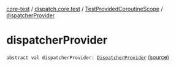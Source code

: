 [core-test](../../index.md) / [dispatch.core.test](../index.md) / [TestProvidedCoroutineScope](index.md) / [dispatcherProvider](./dispatcher-provider.md)

# dispatcherProvider

`abstract val dispatcherProvider: `[`DispatcherProvider`](https://rbusarow.github.io/Dispatch/core/dispatch.core/-dispatcher-provider/index.md) [(source)](https://github.com/RBusarow/Dispatch/tree/master/core-test/src/main/java/dispatch/core/test/TestProvidedCoroutineScope.kt#L45)
